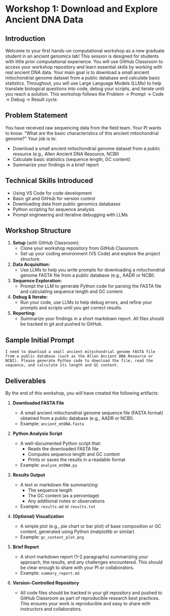 # Workshop 1: Download and Explore Ancient DNA Data

## Introduction
Welcome to your first hands-on computational workshop as a new graduate student in an ancient genomics lab! This session is designed for students with little prior computational experience. You will use GitHub Classroom to access your workshop repository and learn essential skills by working with real ancient DNA data. Your main goal is to download a small ancient mitochondrial genome dataset from a public database and calculate basic statistics. Throughout, you will use Large Language Models (LLMs) to help translate biological questions into code, debug your scripts, and iterate until you reach a solution. This workshop follows the Problem → Prompt → Code → Debug → Result cycle.

## Problem Statement
You have received raw sequencing data from the field team. Your PI wants to know: "What are the basic characteristics of this ancient mitochondrial genome?" Your job is to:
- Download a small ancient mitochondrial genome dataset from a public resource (e.g., Allen Ancient DNA Resource, NCBI)
- Calculate basic statistics (sequence length, GC content)
- Summarize your findings in a brief report

## Technical Skills Introduced
- Using VS Code for code development
- Basic git and GitHub for version control
- Downloading data from public genomics databases
- Python scripting for sequence analysis
- Prompt engineering and iterative debugging with LLMs

## Workshop Structure
1. **Setup** (with GitHub Classroom):
   - Clone your workshop repository from GitHub Classroom.
   - Set up your coding environment (VS Code) and explore the project structure.
2. **Data Acquisition:**
   - Use LLMs to help you write prompts for downloading a mitochondrial genome FASTA file from a public database (e.g., AADR or NCBI).
3. **Sequence Exploration:**
   - Prompt the LLM to generate Python code for parsing the FASTA file and calculating sequence length and GC content.
4. **Debug & Iterate:**
   - Run your code, use LLMs to help debug errors, and refine your prompts and scripts until you get correct results.
5. **Reporting:**
   - Summarize your findings in a short markdown report. All files should be tracked in git and pushed to GitHub.
## Sample Initial Prompt
```
I need to download a small ancient mitochondrial genome FASTA file from a public database (such as the Allen Ancient DNA Resource or NCBI). Please generate Python code to download the file, read the sequence, and calculate its length and GC content.
```

## Deliverables
By the end of this workshop, you will have created the following artifacts:

1. **Downloaded FASTA File**
   - A small ancient mitochondrial genome sequence file (FASTA format) obtained from a public database (e.g., AADR or NCBI).
   - Example: `ancient_mtDNA.fasta`

2. **Python Analysis Script**
   - A well-documented Python script that:
     - Reads the downloaded FASTA file
     - Computes sequence length and GC content
     - Prints or saves the results in a readable format
   - Example: `analyze_mtDNA.py`

3. **Results Output**
   - A text or markdown file summarizing:
     - The sequence length
     - The GC content (as a percentage)
     - Any additional notes or observations
   - Example: `results.md` or `results.txt`

4. **(Optional) Visualization**
   - A simple plot (e.g., pie chart or bar plot) of base composition or GC content, generated using Python (matplotlib or similar)
   - Example: `gc_content_plot.png`

5. **Brief Report**
   - A short markdown report (1–2 paragraphs) summarizing your approach, the results, and any challenges encountered. This should be clear enough to share with your PI or collaborators.
   - Example: `summary_report.md`

6. **Version-Controlled Repository**
   - All code files should be tracked in your git repository and pushed to GitHub Classroom as part of reproducible research best practices. This ensures your work is reproducible and easy to share with instructors and collaborators.
